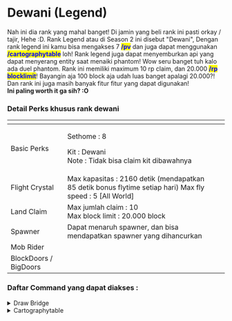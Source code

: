 # Dewani (Legend)

Nah ini dia rank yang mahal banget! Di jamin yang beli rank ini pasti orkay / tajir, Hehe :D. Rank Legend atau di Season 2 ini disebut "Dewani", Dengan rank legend ini kamu bisa mengakses 7 <mark style="color:blue;">**/pv**</mark> dan juga dapat menggunakan <mark style="color:blue;">**/cartographytable**</mark> loh! Rank legend juga dapat menyemburkan api yang dapat menyerang entity saat menaiki phantom! Wow seru banget tuh kalo ada duel phantom. Rank ini memiliki maximum 10 rp claim, dan 20.000 <mark style="color:blue;">**/rp blocklimit**</mark>! Bayangin aja 100 block aja udah luas banget apalagi 20.000?! Dan rank ini juga masih banyak fitur fitur yang dapat digunakan! \
**Ini paling worth it ga sih? :O**

### Detail Perks khusus rank dewani

<table data-view="cards"><thead><tr><th></th><th></th><th></th></tr></thead><tbody><tr><td>Basic Perks</td><td><p>Sethome : 8</p><p>Kit : Dewani<br>Note : Tidak bisa claim kit dibawahnya</p></td><td></td></tr><tr><td>Flight Crystal</td><td>Max kapasitas : 2160 detik (mendapatkan 85 detik bonus flytime setiap hari) Max fly speed : 5 [All World]<br></td><td></td></tr><tr><td>Land Claim</td><td>Max jumlah claim : 10<br>Max block limit : 20.000 block</td><td></td></tr><tr><td>Spawner</td><td>Dapat menaruh spawner, dan bisa mendapatkan spawner yang dihancurkan</td><td></td></tr><tr><td>Mob Rider</td><td></td><td></td></tr><tr><td>BlockDoors / BigDoors</td><td></td><td></td></tr></tbody></table>

### Daftar Command yang dapat diakses :&#x20;

<details>

<summary>Draw Bridge</summary>

Block doors berjenis draw bridge : /NewDrawBridge

</details>

<details>

<summary>Cartographytable </summary>

Akses meja cartography : /cartographytable

</details>

